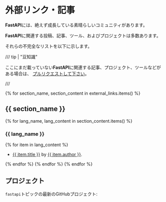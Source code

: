 # 外部リンク・記事

**FastAPI**には、絶えず成長している素晴らしいコミュニティがあります。

**FastAPI**に関連する投稿、記事、ツール、およびプロジェクトは多数あります。

それらの不完全なリストを以下に示します。

/// tip | "豆知識"

ここにまだ載っていない**FastAPI**に関連する記事、プロジェクト、ツールなどがある場合は、 <a href="https://github.com/fastapi/fastapi/edit/master/docs/en/data/external_links.yml" class="external-link" target="_blank">プルリクエストして下さい</a>。

///

{% for section_name, section_content in external_links.items() %}

## {{ section_name }}

{% for lang_name, lang_content in section_content.items() %}

### {{ lang_name }}

{% for item in lang_content %}

* <a href="{{ item.link }}" class="external-link" target="_blank">{{ item.title }}</a> by <a href="{{ item.author_link }}" class="external-link" target="_blank">{{ item.author }}</a>.

{% endfor %}
{% endfor %}
{% endfor %}

## プロジェクト

`fastapi`トピックの最新のGitHubプロジェクト:

<div class="github-topic-projects">
</div>
